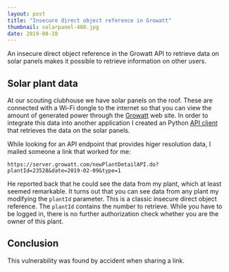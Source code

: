 ```yaml
---
layout: post
title: "Insecure direct object reference in Growatt"
thumbnail: solarpanel-480.jpg
date: 2019-08-28
---
```


An insecure direct object reference in the Growatt API to retrieve data on solar panels makes it possible to retrieve information on other users.

<!-- photo source: https://pixabay.com/en/photovoltaic-solar-system-energy-2814504/ -->

## Solar plant data 

At our scouting clubhouse we have solar panels on the roof. These are connected with a Wi-Fi dongle to the internet so that you can view the amount of generated power through the [Growatt](https://server.growatt.com/) web site. In order to integrate this data into another application I created an Python [API client](https://github.com/Sjord/growatt_api_client) that retrieves the data on the solar panels.

While looking for an API endpoint that provides higer resolution data, I mailed someone a link that worked for me:

    https://server.growatt.com/newPlantDetailAPI.do?plantId=23528&date=2019-02-09&type=1

He reported back that he could see the data from my plant, which at least seemed remarkable. It turns out that you can see data from any plant my modifying the `plantId` parameter. This is a classic insecure direct object reference. The `plantId` contains the number to retrieve. While you have to be logged in, there is no further authorization check whether you are the owner of this plant.

## Conclusion

This vulnerability was found by accident when sharing a link.